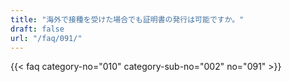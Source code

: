 ```yaml
---
title: "海外で接種を受けた場合でも証明書の発行は可能ですか。"
draft: false
url: "/faq/091/"
---
```


{{< faq category-no="010" category-sub-no="002" no="091" >}}
